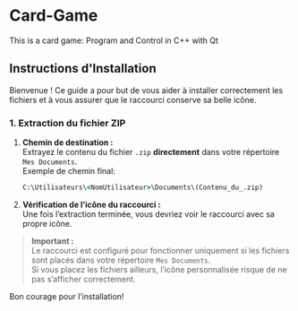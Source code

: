 # Card-Game

This is a card game: Program and Control in C++ with Qt

## Instructions d'Installation

Bienvenue ! Ce guide a pour but de vous aider à installer correctement les fichiers et à vous assurer que le raccourci conserve sa belle icône.

### 1. Extraction du fichier ZIP

1. **Chemin de destination :**  
   Extrayez le contenu du fichier `.zip` **directement** dans votre répertoire `Mes Documents`.  
   Exemple de chemin final:

   ```cmd
   C:\Utilisateurs\<NomUtilisateur>\Documents\(Contenu_du_.zip)
   ```

2. **Vérification de l’icône du raccourci :**  
   Une fois l’extraction terminée, vous devriez voir le raccourci avec sa propre icône.  

> **Important :**  
> Le raccourci est configuré pour fonctionner uniquement si les fichiers sont placés dans votre répertoire `Mes Documents`.  
> Si vous placez les fichiers ailleurs, l’icône personnalisée risque de ne pas s’afficher correctement.

Bon courage pour l’installation!
